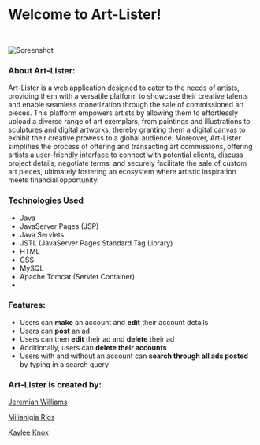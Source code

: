 # Welcome to Art-Lister!
`----------------------------------------------------------------`

![Screenshot](src/main/webapp/media/Art-Lister-screenshot.png)
### About Art-Lister:
Art-Lister is a web application designed to cater to the needs of artists, providing them with a versatile platform to showcase their creative talents and enable seamless monetization through the sale of commissioned art pieces. This platform empowers artists by allowing them to effortlessly upload a diverse range of art exemplars, from paintings and illustrations to sculptures and digital artworks, thereby granting them a digital canvas to exhibit their creative prowess to a global audience. Moreover, Art-Lister simplifies the process of offering and transacting art commissions, offering artists a user-friendly interface to connect with potential clients, discuss project details, negotiate terms, and securely facilitate the sale of custom art pieces, ultimately fostering an ecosystem where artistic inspiration meets financial opportunity. 

### Technologies Used

- Java
- JavaServer Pages (JSP)
- Java Servlets
- JSTL (JavaServer Pages Standard Tag Library)
- HTML
- CSS
- MySQL
- Apache Tomcat (Servlet Container)
- 
### Features:
+ Users can **make** an account and **edit** their account details
+ Users can **post** an ad 
+ Users can then **edit** their ad and **delete** their ad
+ Additionally, users can **delete their accounts**
+ Users with and without an account can **search through all ads posted** by typing in a search query

### Art-Lister is created by:
[Jeremiah Williams](https://github.com/jeremiahm105)

[Milianigia Rios](https://github.com/mrios671)

[Kaylee Knox](https://github.com/kjknoxx)